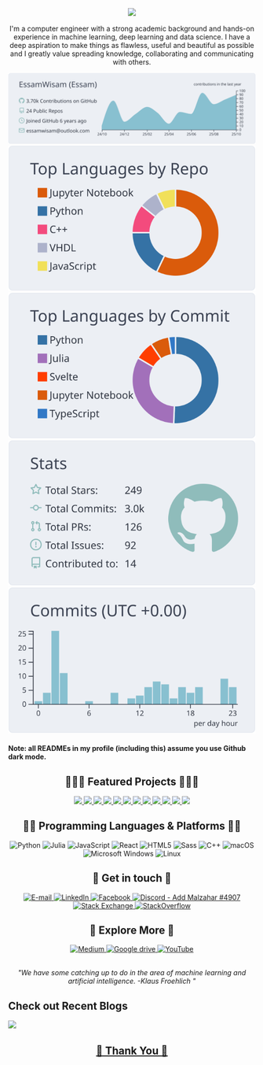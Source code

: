 <div align='center'>
  
<img src="https://capsule-render.vercel.app/api?type=waving&height=200&text=Hello,%20I'm%20Essam!&fontAlign=40&fontAlignY=40&color=0:E00F00,100:a823a8&fontColor=ffffff"/>

  </div>
  <p align='center'> I'm a computer engineer with a strong academic background and hands-on experience in machine learning, deep learning and data science. I have a deep aspiration to make things as flawless, useful and beautiful as possible and I greatly value spreading knowledge, collaborating and communicating with others.
   </p>

<div align='center'>
  
[![](https://raw.githubusercontent.com/EssamWisam/temp/master/profile-summary-card-output/nord_bright/0-profile-details.svg)](https://github.com/vn7n24fzkq/github-profile-summary-cards)
[![](https://raw.githubusercontent.com/EssamWisam/temp/master/profile-summary-card-output/nord_bright/1-repos-per-language.svg)](https://github.com/vn7n24fzkq/github-profile-summary-cards) [![](https://raw.githubusercontent.com/EssamWisam/temp/master/profile-summary-card-output/nord_bright/2-most-commit-language.svg)](https://github.com/vn7n24fzkq/github-profile-summary-cards)
[![](https://raw.githubusercontent.com/EssamWisam/temp/master/profile-summary-card-output/nord_bright/3-stats.svg)](https://github.com/vn7n24fzkq/github-profile-summary-cards) [![](https://raw.githubusercontent.com/EssamWisam/temp/master/profile-summary-card-output/nord_bright/4-productive-time.svg)](https://github.com/vn7n24fzkq/github-profile-summary-cards)

</div>

  #### Note: all READMEs in my profile (including this) assume you use Github dark mode. 

<div align='center'> 
  <h2> 👨🏻‍🔧 Featured Projects  👩🏻‍🔬</h2>
  <a href="https://github.com/TheBotiverse/Botiverse" >
<img height="80" src="https://github.com/EssamWisam/EssamWisam/assets/49572294/7418d7af-f5d1-4258-8516-768bebc5012e"/>
  </a>
  
  <a href="https://github.com/EssamWisam/MLPath" >
  <img height="80" src="https://github.com/EssamWisam/EssamWisam/assets/49572294/c322cdb4-65d6-4d3a-bdbd-e69f198953b5"/>
  </a>
  
  <a href="https://github.com/EssamWisam/Daily-Chronicle-ReactNative" >
  <img height="75" src="https://github.com/EssamWisam/EssamWisam/assets/49572294/79b156c0-91fd-4c60-a588-defa21056c98"/>
  </a>

  <a href="https://github.com/radwaahmed2132000/Auto-Grader" >
     <img height="75" src="https://github.com/EssamWisam/EssamWisam/assets/49572294/9d7449d6-444f-46ad-a576-83f6d760b176"/>
  </a>

  <a href="https://github.com/abdullahalshawafi/Mathemati_">
    <img height="110" src="https://github.com/EssamWisam/EssamWisam/assets/49572294/36b3b09f-53ff-45c0-9b8a-14d7c35a9659"/>
  </a>
    <a href="https://github.com/reem-atalah/Titanic-Dispute_Assembly" title="Can't play this on PS5 just yet.">
    <img height="110" src="https://github.com/EssamWisam/EssamWisam/assets/49572294/f4a98c65-b5e6-429d-aa00-d5adf681f620"/>
  </a>
    <a href="https://github.com/EssamWisam/Select-Asterisk">
  <img height="82" src="https://github.com/EssamWisam/EssamWisam/assets/49572294/4a1c3845-f832-40d5-8179-48f50e090af3"/>
  </a>
  <a href="https://github.com/SE-Project-CMP-Tumbler/SE-Project-CMP-Front-end">
    <img height="82" src="https://github.com/EssamWisam/EssamWisam/assets/49572294/6d6b3709-51bb-47b4-a7bf-61fc6745aa2e"/>
    </a>

  
  <a href="https://github.com/EssamWisam/Breaking-RSA-With-Math">
<img height="72" src="https://github.com/EssamWisam/EssamWisam/assets/49572294/b6be8ea9-1c60-47e4-ae98-fdfa17808824"/>

  </a>
    <a href="https://github.com/AhmadJamal01/Galaxy-Surfers">
<img height="72" src="https://github.com/EssamWisam/EssamWisam/assets/49572294/71be96fa-ae20-4b6c-975b-1d9948e28549"/>
    </a>
      
  <a href="https://github.com/KeyTeachingKnowledge/Quizzery-React-Native">
    <img height="85" src="https://github.com/EssamWisam/EssamWisam/assets/49572294/d1226d3e-9684-4d30-af91-b6b5a3657753"/>
  </a>
  <a href="https://github.com/CompetitionPortal-Developers/Solvee">
    <img height="85" src="https://github.com/EssamWisam/EssamWisam/assets/49572294/21a53205-ea2c-40ac-b842-39101d5cbd93"/>
  </a>
</div>

<div align='center'>
    <h2> 👨‍💻 Programming Languages & Platforms 👩‍💻 </h2>
      <img src="https://edent.github.io/SuperTinyIcons/images/svg/python.svg" width="50" title="Python" />
        <img src="https://edent.github.io/SuperTinyIcons/images/svg/julia.svg" width="50" title="Julia" />
        <img src="https://edent.github.io/SuperTinyIcons/images/svg/javascript.svg" width="50" title="JavaScript" />
          <img src="https://edent.github.io/SuperTinyIcons/images/svg/react.svg" width="50" title="React" />
        <img src="https://edent.github.io/SuperTinyIcons/images/svg/html5.svg" width="50" title="HTML5" />
  <img src="https://edent.github.io/SuperTinyIcons/images/svg/sass.svg" width="50" title="Sass" />
  <img src="https://edent.github.io/SuperTinyIcons/images/svg/cplusplus.svg" width="50" title="C++"/>


<img src="https://edent.github.io/SuperTinyIcons/images/svg/macos.svg" width="50" title="macOS"/>
<img src="https://edent.github.io/SuperTinyIcons/images/svg/windows.svg" width="50" title="Microsoft Windows" />
<img src="https://edent.github.io/SuperTinyIcons/images/svg/linux.svg" width="50" title="Linux" />
</div>


  <div align='center'>
   <h2> 💬 Get in touch 💬 </h2>
  <a href="mailto: essamwisam@outlook.com"> 
  <img src="https://edent.github.io/SuperTinyIcons/images/svg/email.svg" width="50" title="E-mail" />
  </a>
    <a href="https://www.linkedin.com/in/essamwisam/"> 
  <img src="https://edent.github.io/SuperTinyIcons/images/svg/linkedin.svg" width="50" title="LinkedIn" />
        </a>
    <a href="https://www.facebook.com/EssamWsam/"> 
  <img src="https://edent.github.io/SuperTinyIcons/images/svg/facebook.svg" width="50" title="Facebook" />
        </a>
      <a href=""> 
<img src="https://edent.github.io/SuperTinyIcons/images/svg/discord.svg" width="50" title="Discord - Add Malzahar #4907" />
          </a>
        <a href="https://stackexchange.com/users/11739301/malzahar"> 
<img src="https://edent.github.io/SuperTinyIcons/images/svg/stackexchange.svg" width="50" title="Stack Exchange" />
            </a>
         <a href="https://stackoverflow.com/users/13076747/essam"> 
 <img src="https://edent.github.io/SuperTinyIcons/images/svg/stackoverflow.svg" width="50" title="StackOverflow" />
             </a>
  </div>

<div align='center'>
   <h2> 🌌 Explore More 🌌 </h2>
  
  <a href="https://essamamin99.medium.com/">
   <img src="https://edent.github.io/SuperTinyIcons/images/svg/medium.svg" width="50" title="Medium" />
  </a>
  <a href="https://drive.google.com/drive/folders/1qnVLYeB8J3iT8yGGWpyhPE2nYT3nYQ15?usp=sharing">
<img src="https://edent.github.io/SuperTinyIcons/images/svg/google_drive.svg" width="50" title="Google drive" />
  </a>
  <a href="https://www.youtube.com/channel/UCP9Lx4AHWhjFkewMT3zrRpA">
<img src="https://edent.github.io/SuperTinyIcons/images/svg/youtube.svg" width="50" title="YouTube" />
  </a>


  </div>
<br>
<p align='center'><i > "We have some catching up to do in the area of machine learning and artificial intelligence. -Klaus Froehlich
" </i></p>
  
 ## Check out Recent Blogs
  
 <a target="_blank" href="https://medium.com/me/stories/public"><img width='1000px' src="https://github-readme-medium-recent-article.vercel.app/medium/@essamwissam/0" > 
 

  
  <div align='center'>
   <h2> 💖 Thank You 💖 </h2>

  </div>



